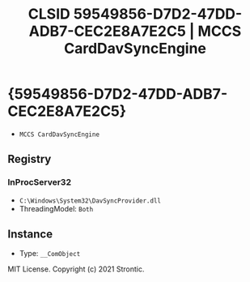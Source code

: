 ﻿---
title: "CLSID 59549856-D7D2-47DD-ADB7-CEC2E8A7E2C5 | MCCS CardDavSyncEngine"
excerpt: What is COM-Object CLSID 59549856-D7D2-47DD-ADB7-CEC2E8A7E2C5?
---

# {59549856-D7D2-47DD-ADB7-CEC2E8A7E2C5}

* `MCCS CardDavSyncEngine`

## Registry


### InProcServer32

* `C:\Windows\System32\DavSyncProvider.dll`
* ThreadingModel: `Both`

## Instance

* Type: `__ComObject`

MIT License. Copyright (c) 2021 Strontic.


